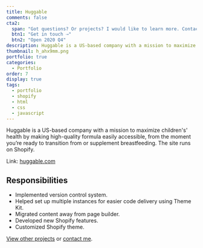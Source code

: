 ```yaml
---
title: Huggable
comments: false
cta2:
  span: "Got questions? Or projects? I would like to learn more. Contact me today!"
  btn1: "Get in touch ⇢"
  btn2: "Open 2020 Q4"
description: Huggable is a US-based company with a mission to maximize children's' health by making high-quality formula easily accessible, from the moment you’re ready to transition from or supplement breastfeeding.
thumbnail: h_ahx9mm.png
portfolio: true
categories:
  - Portfolio
order: 7
display: true
tags:
  - portfolio
  - shopify
  - html
  - css
  - javascript
---
```


Huggable is a US-based company with a mission to maximize children's' health by making high-quality formula easily accessible, from the moment you’re ready to transition from or supplement breastfeeding. The site runs on Shopify.

Link: [huggable.com](//huggable.com/)

## Responsibilities

- Implemented version control system.
- Helped set up multiple instances for easier code delivery using Theme Kit.
- Migrated content away from page builder.
- Developed new Shopify features.
- Customized Shopify theme.

[View other projects](/portfolio/) or [contact me](/contact/).
